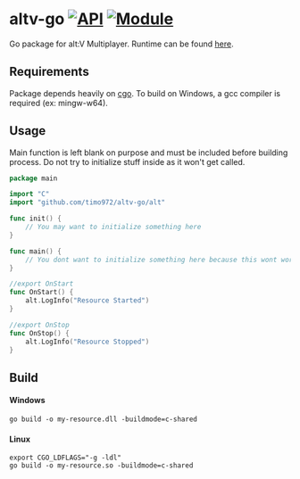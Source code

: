 # altv-go [![API](https://github.com/timo972/altv-go/actions/workflows/test-api.yml/badge.svg)](https://github.com/timo972/altv-go/actions/workflows/test-api.yml) [![Module](https://github.com/timo972/altv-go/actions/workflows/build-deploy-module.yml/badge.svg)](https://github.com/timo972/altv-go/actions/workflows/build-deploy-module.yml)

Go package for alt:V Multiplayer.
Runtime can be found [here](https://github.com/Timo972/altv-go/runtime).

## Requirements

Package depends heavily on [cgo](https://pkg.go.dev/cmd/cgo).
To build on Windows, a gcc compiler is required (ex: mingw-w64).

## Usage

Main function is left blank on purpose and must be included before building process.
Do not try to initialize stuff inside as it won't get called.

```go
package main

import "C"
import "github.com/timo972/altv-go/alt"

func init() {
	// You may want to initialize something here
}

func main() {
	// You dont want to initialize something here because this wont work
}

//export OnStart
func OnStart() {
	alt.LogInfo("Resource Started")
}

//export OnStop
func OnStop() {
	alt.LogInfo("Resource Stopped")
}
```

## Build

#### Windows

```
go build -o my-resource.dll -buildmode=c-shared
```

#### Linux

```
export CGO_LDFLAGS="-g -ldl"
go build -o my-resource.so -buildmode=c-shared
```

